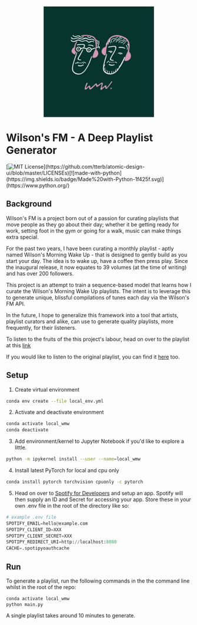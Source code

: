 <p align="center"><img align="center" src="img/wilsons_fm.jpg" data-canonical-src="img/wilsons_fm.jpg" width="300" height="300" /></p>



# Wilson's FM - A Deep Playlist Generator

[![MIT License](https://img.shields.io/apm/l/atomic-design-ui.svg?)](https://github.com/tterb/atomic-design-ui/blob/master/LICENSEs)[![made-with-python](https://img.shields.io/badge/Made%20with-Python-1f425f.svg)](https://www.python.org/) 

## Background

Wilson's FM is a project born out of a passion for curating playlists that move people as they go about their day; whether it be getting ready for work, setting foot in the gym or going for a walk, music can make things extra special.  

For the past two years, I have been curating a monthly playlist - aptly named Wilson's Morning Wake Up - that is designed to gently build as you start your day. The idea is to wake up, have a coffee then press play. Since the inaugural release, it now equates to 39 volumes (at the time of writing) and has over 200 followers.

This project is an attempt to train a sequence-based model that learns how I curate the Wilson's Morning Wake Up playlists. The intent is to leverage this to generate unique, blissful compilations of tunes each day via the Wilson's FM API.

In the future, I hope to generalize this framework into a tool that artists, playlist curators and alike, can use to generate quality playlists, more frequently, for their listeners.

To listen to the fruits of the this project's labour, head on over to the playlist at this [link](https://open.spotify.com/playlist/7x1MY3AW3YCaHoicpiacGv?si=z5uRN003SN2fd1C7lyXBqw)

If you would like to listen to the original playlist, you can find it [here](https://open.spotify.com/playlist/2cczJrvEvS5j5oO5tf7ooP?si=lpxcB8a6TZqV6f_GLto8gw) too.

## Setup

1. Create virtual environment

```bash
conda env create --file local_env.yml
```

2. Activate and deactivate environment

```bash
conda activate local_wmw
conda deactivate
```

3. Add environment/kernel to Jupyter Notebook if you'd like to explore a little.

```bash
python -m ipykernel install --user --name=local_wmw
```

4. Install latest PyTorch for local and cpu only

```bash
conda install pytorch torchvision cpuonly -c pytorch
```

5. Head on over to [Spotify for Developers](https://developer.spotify.com/dashboard/) and setup an app. Spotify will then supply an ID and Secret for accessing your app. Store these in your own .env file in the root of the directory like so:

```python
# example .env file
SPOTIFY_EMAIL=hello@example.com
SPOTIPY_CLIENT_ID=XXX
SPOTIPY_CLIENT_SECRET=XXX
SPOTIPY_REDIRECT_URI=http://localhost:8080
CACHE=.spotipyoauthcache
```

## Run

To generate a playlist, run the following commands in the the command line whilst in the root of the repo:

```
conda activate local_wmw
python main.py
```

A single playlist takes around 10 minutes to generate.


